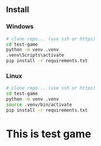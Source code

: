 <h2>Install</h2>
<h3>Windows</h3>

```sh
# clone repo... (use ssh or https)
cd test-game
python -m venv .venv
.venv\Scripts\activate
pip install -r requirements.txt
```

<h3>Linux</h3>

```sh
# clone repo... (use ssh or https)
cd test-game
python -m venv .venv
source .venv/bin/activate
pip install -r requirements.txt
```

<h1>This is test game</h1>